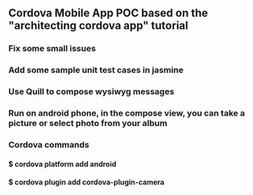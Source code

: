 ## Cordova Mobile App POC based on the "architecting cordova app" tutorial
### Fix some small issues
### Add some sample unit test cases in jasmine
### Use Quill to compose wysiwyg messages
### Run on android phone, in the compose view, you can take a picture or select photo from your album
### Cordova commands
#### $ cordova platform add android
#### $ cordova plugin add cordova-plugin-camera